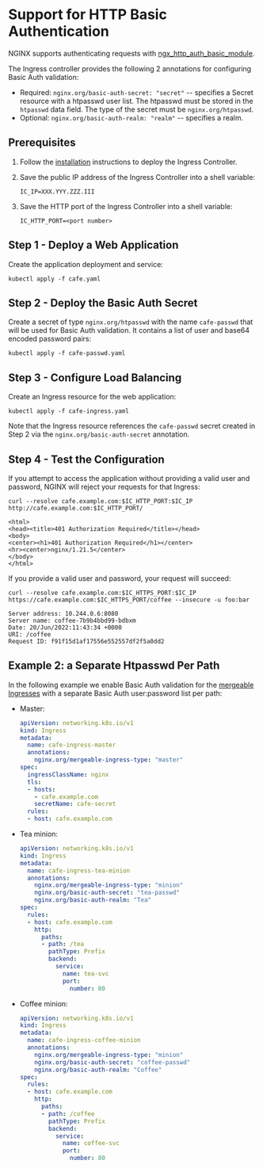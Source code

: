 # Support for HTTP Basic Authentication

NGINX supports authenticating requests with
[ngx_http_auth_basic_module](https://nginx.org/en/docs/http/ngx_http_auth_basic_module.html).

The Ingress controller provides the following 2 annotations for configuring Basic Auth validation:

- Required: ```nginx.org/basic-auth-secret: "secret"``` -- specifies a Secret resource with a htpasswd user list. The
  htpasswd must be stored in the `htpasswd` data field. The type of the secret must be `nginx.org/htpasswd`.
- Optional: ```nginx.org/basic-auth-realm: "realm"``` -- specifies a realm.

## Prerequisites

1. Follow the [installation](https://docs.nginx.com/nginx-ingress-controller/installation/installation-with-manifests/)
   instructions to deploy the Ingress Controller.
1. Save the public IP address of the Ingress Controller into a shell variable:

    ```console
    IC_IP=XXX.YYY.ZZZ.III
    ```

1. Save the HTTP port of the Ingress Controller into a shell variable:

    ```console
    IC_HTTP_PORT=<port number>
    ```

## Step 1 - Deploy a Web Application

Create the application deployment and service:

```console
kubectl apply -f cafe.yaml
```

## Step 2 - Deploy the Basic Auth Secret

Create a secret of type `nginx.org/htpasswd` with the name `cafe-passwd` that will be used for Basic Auth validation. It
contains a list of user and base64 encoded password pairs:

```console
kubectl apply -f cafe-passwd.yaml
```

## Step 3 - Configure Load Balancing

Create an Ingress resource for the web application:

```console
kubectl apply -f cafe-ingress.yaml
```

Note that the Ingress resource references the `cafe-passwd` secret created in Step 2 via the
`nginx.org/basic-auth-secret` annotation.

## Step 4 - Test the Configuration

If you attempt to access the application without providing a valid user and password, NGINX will reject your requests
for that Ingress:

```console
curl --resolve cafe.example.com:$IC_HTTP_PORT:$IC_IP http://cafe.example.com:$IC_HTTP_PORT/
```

```text
<html>
<head><title>401 Authorization Required</title></head>
<body>
<center><h1>401 Authorization Required</h1></center>
<hr><center>nginx/1.21.5</center>
</body>
</html>
```

If you provide a valid user and password, your request will succeed:

```console
curl --resolve cafe.example.com:$IC_HTTPS_PORT:$IC_IP https://cafe.example.com:$IC_HTTPS_PORT/coffee --insecure -u foo:bar
```

```text
Server address: 10.244.0.6:8080
Server name: coffee-7b9b4bbd99-bdbxm
Date: 20/Jun/2022:11:43:34 +0000
URI: /coffee
Request ID: f91f15d1af17556e552557df2f5a0dd2
```

## Example 2: a Separate Htpasswd Per Path

In the following example we enable Basic Auth validation for the [mergeable Ingresses](../mergeable-ingress-types) with
a separate Basic Auth user:password list per path:

- Master:

  ```yaml
  apiVersion: networking.k8s.io/v1
  kind: Ingress
  metadata:
    name: cafe-ingress-master
    annotations:
      nginx.org/mergeable-ingress-type: "master"
  spec:
    ingressClassName: nginx
    tls:
    - hosts:
      - cafe.example.com
      secretName: cafe-secret
    rules:
    - host: cafe.example.com
  ```

- Tea minion:

  ```yaml
  apiVersion: networking.k8s.io/v1
  kind: Ingress
  metadata:
    name: cafe-ingress-tea-minion
    annotations:
      nginx.org/mergeable-ingress-type: "minion"
      nginx.org/basic-auth-secret: "tea-passwd"
      nginx.org/basic-auth-realm: "Tea"
  spec:
    rules:
    - host: cafe.example.com
      http:
        paths:
        - path: /tea
          pathType: Prefix
          backend:
            service:
              name: tea-svc
              port:
                number: 80
  ```

- Coffee minion:

  ```yaml
  apiVersion: networking.k8s.io/v1
  kind: Ingress
  metadata:
    name: cafe-ingress-coffee-minion
    annotations:
      nginx.org/mergeable-ingress-type: "minion"
      nginx.org/basic-auth-secret: "coffee-passwd"
      nginx.org/basic-auth-realm: "Coffee"
  spec:
    rules:
    - host: cafe.example.com
      http:
        paths:
        - path: /coffee
          pathType: Prefix
          backend:
            service:
              name: coffee-svc
              port:
                number: 80
  ```
